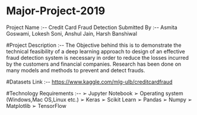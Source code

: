 # Major-Project-2019

Project Name :-- Credit Card Fraud Detection
Submitted By :-- Asmita Goswami, Lokesh Soni, Anshul Jain, Harsh Banshiwal

#Project Description :--
The Objective behind this is to demonstrate the technical feasibility of a deep learning approach to design of an effective fraud detection system is necessary in order to reduce the losses incurred by the customers and financial companies. Research has been done on many models and methods to prevent and detect frauds.

#Datasets Link :--
https://www.kaggle.com/mlg-ulb/creditcardfraud

#Technology Requirements :--
➢ Jupyter Notebook
➢ Operating system (Windows,Mac OS,Linux etc.)
➢ Keras
➢ Scikit Learn
➢ Pandas
➢ Numpy
➢ Matplotlib
➢ TensorFlow
